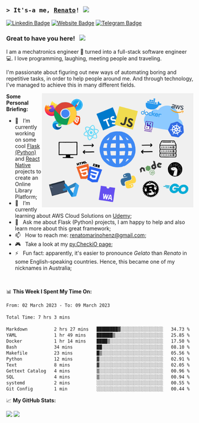 <!--
**renatomh/renatomh** is a ✨ _special_ ✨ repository because its `README.md` (this file) appears on your GitHub profile.

- 👯 I’m looking to collaborate on ...
- 🤔 I’m looking for help with ...
-->

### <samp>&gt; It's-a me, <a href="https://github.com/renatomh" target="_blank">Renato</a>! <img src="https://media.giphy.com/media/hvRJCLFzcasrR4ia7z/giphy.gif" width="25"> </samp>

[![Linkedin Badge](https://img.shields.io/badge/-LinkedIn-0e76a8?style=flat-square&logo=Linkedin&logoColor=white)](https://www.linkedin.com/in/renato-marino-henz-a9081785/?locale=en_US)
[![Website Badge](https://img.shields.io/badge/Website-3b5998?style=flat-square&logo=google-chrome&logoColor=white)](https://www.mhsw.com.br/)
[![Telegram Badge](https://img.shields.io/badge/-Telegram-0088cc?style=flat-square&logo=Telegram&logoColor=white)](https://t.me/renatomarinohenz)

### Great to have you here! &nbsp; ![](https://visitor-badge.glitch.me/badge?page_id=renatomh.renatomh)

I am a mechatronics engineer 🦾 turned into a full-stack software engineer 💻. I love programming, laughing, meeting people and traveling.

I'm passionate about figuring out new ways of automating boring and repetitive tasks, in order to help people around me. And through technology, I've managed to achieve this in many different fields.

<img align="right" alt="Coding" src="./assets/coding.png" width="408" />
  
**Some Personal Briefing:**

- 🔭&nbsp;&nbsp; I’m currently working on some cool [Flask (Python)](https://github.com/renatomh/api-onlibrary) and [React Native](https://github.com/renatomh/mobileonlibrary) projects to create an Online Library Platform;
- 🌱&nbsp;&nbsp; I’m currently learning about AWS Cloud Solutions on [Udemy](https://www.udemy.com/course/aws-certified-solutions-architect-associate-saa-c03/);
- 💬&nbsp;&nbsp; Ask me about Flask (Python) projects, I am happy to help and also learn more about this great framework;
- 📫&nbsp;&nbsp; How to reach me: renatomarinohenz@gmail.com;
- 🎮&nbsp;&nbsp; Take a look at my [py.CheckiO page](https://py.checkio.org/user/renatomh/);
- ⚡&nbsp;&nbsp; Fun fact: apparently, it's easier to pronounce *Gelato* than *Renato* in some English-speaking countries. Hence, this became one of my nicknames in Australia;

</br>

📊 **This Week I Spent My Time On:**
<!--START_SECTION:waka-->

```text
From: 02 March 2023 - To: 09 March 2023

Total Time: 7 hrs 3 mins

Markdown          2 hrs 27 mins   ████████▓░░░░░░░░░░░░░░░░   34.73 %
YAML              1 hr 49 mins    ██████▒░░░░░░░░░░░░░░░░░░   25.85 %
Docker            1 hr 14 mins    ████▒░░░░░░░░░░░░░░░░░░░░   17.50 %
Bash              34 mins         ██░░░░░░░░░░░░░░░░░░░░░░░   08.10 %
Makefile          23 mins         █▒░░░░░░░░░░░░░░░░░░░░░░░   05.56 %
Python            12 mins         ▓░░░░░░░░░░░░░░░░░░░░░░░░   02.91 %
Text              8 mins          ▓░░░░░░░░░░░░░░░░░░░░░░░░   02.05 %
Gettext Catalog   4 mins          ▒░░░░░░░░░░░░░░░░░░░░░░░░   00.96 %
SQL               4 mins          ▒░░░░░░░░░░░░░░░░░░░░░░░░   00.94 %
systemd           2 mins          ░░░░░░░░░░░░░░░░░░░░░░░░░   00.55 %
Git Config        1 min           ░░░░░░░░░░░░░░░░░░░░░░░░░   00.44 %
```

<!--END_SECTION:waka-->

📈 **My GitHub Stats:**

<p>
  <img height="180em" src="https://github-readme-stats.vercel.app/api?username=renatomh&show_icons=true&hide_border=true&&count_private=true&include_all_commits=true" />
  <img height="180em" src="https://github-readme-stats.vercel.app/api/top-langs/?username=renatomh&exclude_repo=KNN-Image-Classification&show_icons=true&hide_border=true&layout=compact&langs_count=8"/>
</p>
